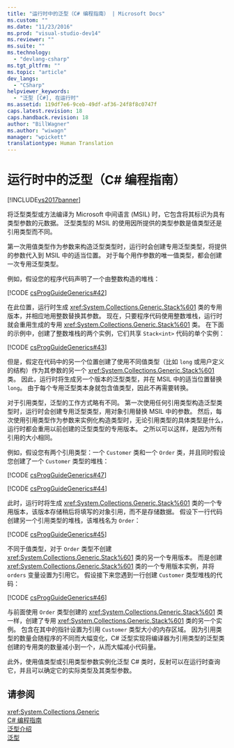 ```yaml
---
title: "运行时中的泛型（C# 编程指南） | Microsoft Docs"
ms.custom: ""
ms.date: "11/23/2016"
ms.prod: "visual-studio-dev14"
ms.reviewer: ""
ms.suite: ""
ms.technology: 
  - "devlang-csharp"
ms.tgt_pltfrm: ""
ms.topic: "article"
dev_langs: 
  - "CSharp"
helpviewer_keywords: 
  - "泛型 [C#], 在运行时"
ms.assetid: 119df7e6-9ceb-49df-af36-24f8f8c0747f
caps.latest.revision: 18
caps.handback.revision: 18
author: "BillWagner"
ms.author: "wiwagn"
manager: "wpickett"
translationtype: Human Translation
---
```

# 运行时中的泛型（C# 编程指南）
[!INCLUDE[vs2017banner](../../../csharp/includes/vs2017banner.md)]

将泛型类型或方法编译为 Microsoft 中间语言 \(MSIL\) 时，它包含将其标识为具有类型参数的元数据。  泛型类型的 MSIL 的使用因所提供的类型参数是值类型还是引用类型而不同。  
  
 第一次用值类型作为参数来构造泛型类型时，运行时会创建专用泛型类型，将提供的参数代入到 MSIL 中的适当位置。  对于每个用作参数的唯一值类型，都会创建一次专用泛型类型。  
  
 例如，假设您的程序代码声明了一个由整数构造的堆栈：  
  
 [!CODE [csProgGuideGenerics#42](../CodeSnippet/VS_Snippets_VBCSharp/csProgGuideGenerics#42)]  
  
 在此位置，运行时生成 <xref:System.Collections.Generic.Stack%601> 类的专用版本，并相应地用整数替换其参数。  现在，只要程序代码使用整数堆栈，运行时就会重用生成的专用 <xref:System.Collections.Generic.Stack%601> 类。  在下面的示例中，创建了整数堆栈的两个实例，它们共享 `Stack<int>` 代码的单个实例：  
  
 [!CODE [csProgGuideGenerics#43](../CodeSnippet/VS_Snippets_VBCSharp/csProgGuideGenerics#43)]  
  
 但是，假定在代码中的另一个位置创建了使用不同值类型（比如 `long` 或用户定义的结构）作为其参数的另一个 <xref:System.Collections.Generic.Stack%601> 类。  因此，运行时将生成另一个版本的泛型类型，并在 MSIL 中的适当位置替换 `long`。  由于每个专用泛型类本身就包含值类型，因此不再需要转换。  
  
 对于引用类型，泛型的工作方式略有不同。  第一次使用任何引用类型构造泛型类型时，运行时会创建专用泛型类型，用对象引用替换 MSIL 中的参数。  然后，每次使用引用类型作为参数来实例化构造类型时，无论引用类型的具体类型是什么，运行时都会重用以前创建的泛型类型的专用版本。  之所以可以这样，是因为所有引用的大小相同。  
  
 例如，假设您有两个引用类型：一个 `Customer` 类和一个 `Order` 类，并且同时假设您创建了一个 `Customer` 类型的堆栈：  
  
 [!CODE [csProgGuideGenerics#47](../CodeSnippet/VS_Snippets_VBCSharp/csProgGuideGenerics#47)]  
  
 [!CODE [csProgGuideGenerics#44](../CodeSnippet/VS_Snippets_VBCSharp/csProgGuideGenerics#44)]  
  
 此时，运行时将生成 <xref:System.Collections.Generic.Stack%601> 类的一个专用版本，该版本存储稍后将填写的对象引用，而不是存储数据。  假设下一行代码创建另一个引用类型的堆栈，该堆栈名为 `Order`：  
  
 [!CODE [csProgGuideGenerics#45](../CodeSnippet/VS_Snippets_VBCSharp/csProgGuideGenerics#45)]  
  
 不同于值类型，对于 `Order` 类型不创建 <xref:System.Collections.Generic.Stack%601> 类的另一个专用版本。  而是创建 <xref:System.Collections.Generic.Stack%601> 类的一个专用版本实例，并将 `orders` 变量设置为引用它。  假设接下来您遇到一行创建 `Customer` 类型堆栈的代码：  
  
 [!CODE [csProgGuideGenerics#46](../CodeSnippet/VS_Snippets_VBCSharp/csProgGuideGenerics#46)]  
  
 与前面使用 `Order` 类型创建的 <xref:System.Collections.Generic.Stack%601> 类一样，创建了专用 <xref:System.Collections.Generic.Stack%601> 类的另一个实例。  包含在其中的指针设置为引用 `Customer` 类型大小的内存区域。  因为引用类型的数量会随程序的不同而大幅变化，C\# 泛型实现将编译器为引用类型的泛型类创建的专用类的数量减小到一个，从而大幅减小代码量。  
  
 此外，使用值类型或引用类型参数实例化泛型 C\# 类时，反射可以在运行时查询它，并且可以确定它的实际类型及其类型参数。  
  
## 请参阅  
 <xref:System.Collections.Generic>   
 [C\# 编程指南](../../../csharp/programming-guide/index.md)   
 [泛型介绍](../../../csharp/programming-guide/generics/introduction-to-generics.md)   
 [泛型](../Topic/Generics%20in%20the%20.NET%20Framework.md)
